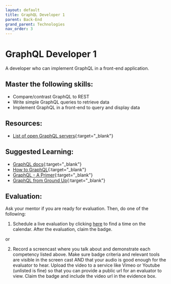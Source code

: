 ```yaml
---
layout: default
title: GraphQL Developer 1
parent: Back-End
grand_parent: Technologies
nav_order: 3
---
```

# GraphQL Developer 1

A developer who can implement GraphQL in a front-end application.

## Master the following skills:

- Compare/contrast GraphQL to REST
- Write simple GraphQL queries to retrieve data
- Implement GraphQL in a front-end to query and display data

## Resources:

- [List of open GraphQL servers](http://apis.guru/graphql-apis/){:target="\_blank"}

## Suggested Learning:

- [GraphQL docs](https://graphql.org/learn/){:target="\_blank"}
- [How to GraphQL](https://www.howtographql.com/){:target="\_blank"}
- [GraphQL - A Primer](https://www.udemy.com/course/graphql-a-primer/){:target="\_blank"}
- [GraphQL from Ground Up](https://www.udemy.com/course/graphql-from-ground-up/){:target="\_blank"}

## Evaluation:

Ask your mentor if you are ready for evaluation. Then, do one of the following:

1. Schedule a live evaluation by clicking [here](https://api.logro.io/widget/appointment/codex-evals/full-stack) to find a time on the calendar. After the evaluation, claim the badge.

or

2. Record a screencast where you talk about and demonstrate each competency listed above. Make sure badge criteria and relevant tools are visible in the screen cast AND that your audio is good enough for the evaluator to hear. Upload the video to a service like Vimeo or Youtube (unlisted is fine) so that you can provide a public url for an evaluator to view. Claim the badge and include the video url in the evidence box.
